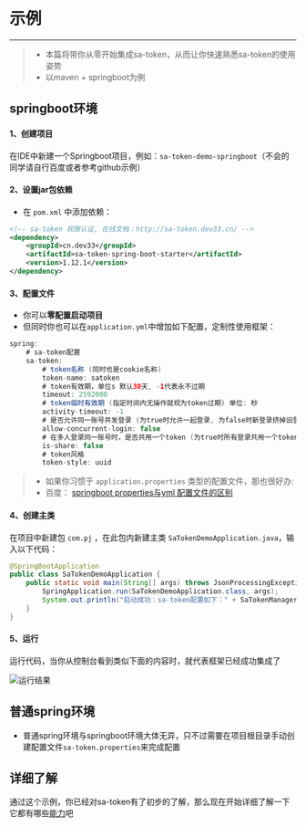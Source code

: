 # 示例

---

> - 本篇将带你从零开始集成sa-token，从而让你快速熟悉sa-token的使用姿势
> - 以maven + springboot为例

## springboot环境

#### 1、创建项目
在IDE中新建一个Springboot项目，例如：`sa-token-demo-springboot`（不会的同学请自行百度或者参考github示例）

#### 2、设置jar包依赖
- 在 `pom.xml` 中添加依赖：

``` xml 
<!-- sa-token 权限认证, 在线文档：http://sa-token.dev33.cn/ -->
<dependency>
	<groupId>cn.dev33</groupId>
	<artifactId>sa-token-spring-boot-starter</artifactId>
	<version>1.12.1</version>
</dependency>
```

#### 3、配置文件
- 你可以**零配置启动项目**
- 但同时你也可以在`application.yml`中增加如下配置，定制性使用框架：

``` java
spring: 
    # sa-token配置
    sa-token: 
        # token名称 (同时也是cookie名称)
        token-name: satoken
        # token有效期，单位s 默认30天, -1代表永不过期 
        timeout: 2592000
        # token临时有效期 (指定时间内无操作就视为token过期) 单位: 秒
        activity-timeout: -1
        # 是否允许同一账号并发登录 (为true时允许一起登录, 为false时新登录挤掉旧登录) 
        allow-concurrent-login: false
        # 在多人登录同一账号时，是否共用一个token (为true时所有登录共用一个token, 为false时每次登录新建一个token) 
        is-share: false
        # token风格
        token-style: uuid
```

> - 如果你习惯于 `application.properties` 类型的配置文件，那也很好办: 
> - 百度： [springboot properties与yml 配置文件的区别](https://www.baidu.com/s?ie=UTF-8&wd=springboot%20properties%E4%B8%8Eyml%20%E9%85%8D%E7%BD%AE%E6%96%87%E4%BB%B6%E7%9A%84%E5%8C%BA%E5%88%AB)

#### 4、创建主类
在项目中新建包 `com.pj` ，在此包内新建主类 `SaTokenDemoApplication.java`，输入以下代码：

``` java
@SpringBootApplication
public class SaTokenDemoApplication {
	public static void main(String[] args) throws JsonProcessingException {
		SpringApplication.run(SaTokenDemoApplication.class, args);
		System.out.println("启动成功：sa-token配置如下：" + SaTokenManager.getConfig());
	}
}
```

#### 5、运行
运行代码，当你从控制台看到类似下面的内容时，就代表框架已经成功集成了

![运行结果](https://color-test.oss-cn-qingdao.aliyuncs.com/sa-token/app-run.jpg)


## 普通spring环境
- 普通spring环境与springboot环境大体无异，只不过需要在项目根目录手动创建配置文件`sa-token.properties`来完成配置


## 详细了解
通过这个示例，你已经对sa-token有了初步的了解，那么现在开始详细了解一下它都有哪些[能力](/use/login-auth)吧







